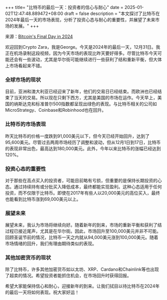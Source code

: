 +++
title= "比特币的最后一天：投资者的信心与耐心"
date = 2025-01-02T12:47:48.889472+08:00
draft = false
description = "本文探讨了比特币在2024年最后一天的市场表现，分析了投资心态与耐心的重要性，并展望了未来市场的发展。"
+++

来源：[Bitcoin's Final Day in 2024](https://www.youtube.com/watch?v=dpX0gU0Z0_A)

欢迎回到Crypto Zara，我是George。今天是2024年的最后一天，12月31日。我正在机场录制这段视频，因为今天市场的表现比昨天要好得多。尽管比特币今天可能还会有一些波动，尤其是华尔街可能继续进行一些获利了结和重新平衡，但大体上市场看起来不错。

### 全球市场的现状

目前，亚洲和澳大利亚已经迎来了新年，他们的交易日已经结束。而欧洲也已经结束了当天的交易。所以现在只剩下西方，尤其是美国的市场在运作。今天早上，美国的纳斯达克和标准普尔500指数都呈现出绿色的表现。与比特币相关的公司如MicroStrategy、Coinbase和Robinhood也在回升。

### 比特币的市场表现

昨天比特币的价格一度跌到91,000美元以下，但今天已经开始回升，达到了95,600美元。尽管过去两周市场经历了调整和波动，但从12月1日到17日，比特币的表现非常出色，最高达到180,000美元。此外，今年以来比特币的涨幅已经达到120%。

### 投资心态的重要性

对于那些在高点买入的投资者，可能目前略有亏损，但重要的是保持长期投资的心态。通过持续持有或分批买入降低成本，最终都能实现盈利。这种心态适用于任何投资，而不仅限于比特币。即使在2017年有些人以20,000美元的高位买入，最终也能看到比特币涨到69,000美元以上。

### 展望未来

展望未来，我认为市场将继续向好。随着新年的到来，市场的重新平衡和获利了结过程已接近尾声，尤其是在华尔街。因此，市场回升至100,000美元并非不可能。回顾圣诞节前的情况，比特币一天之内就从94,000美元涨到100,000美元。随着市场情绪的回升，我们有理由期待类似的表现。

### 其他加密货币的现状

除了比特币，许多其他加密货币如以太坊、XRP、Cardano和Chainlink等也出现了超卖的情况。希望投资者能抓住机会，在市场回升时获得回报。

希望大家能保持信心和耐心，迎接新年的到来。让我们拭目以待比特币在2024年的最后一天将如何表现。祝大家好运！